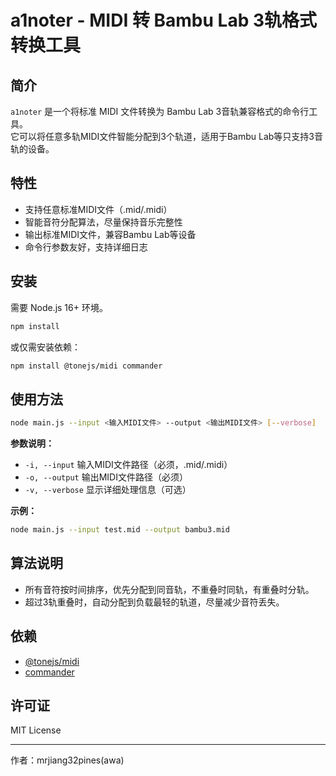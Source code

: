 # a1noter - MIDI 转 Bambu Lab 3轨格式转换工具

## 简介

`a1noter` 是一个将标准 MIDI 文件转换为 Bambu Lab 3音轨兼容格式的命令行工具。  
它可以将任意多轨MIDI文件智能分配到3个轨道，适用于Bambu Lab等只支持3音轨的设备。

## 特性

- 支持任意标准MIDI文件（.mid/.midi）
- 智能音符分配算法，尽量保持音乐完整性
- 输出标准MIDI文件，兼容Bambu Lab等设备
- 命令行参数友好，支持详细日志

## 安装

需要 Node.js 16+ 环境。

```bash
npm install
```

或仅需安装依赖：

```bash
npm install @tonejs/midi commander
```

## 使用方法

```bash
node main.js --input <输入MIDI文件> --output <输出MIDI文件> [--verbose]
```

**参数说明：**

- `-i, --input`   输入MIDI文件路径（必须，.mid/.midi）
- `-o, --output`  输出MIDI文件路径（必须）
- `-v, --verbose` 显示详细处理信息（可选）

**示例：**

```bash
node main.js --input test.mid --output bambu3.mid
```

## 算法说明

- 所有音符按时间排序，优先分配到同音轨，不重叠时同轨，有重叠时分轨。
- 超过3轨重叠时，自动分配到负载最轻的轨道，尽量减少音符丢失。

## 依赖

- [@tonejs/midi](https://github.com/Tonejs/Midi)
- [commander](https://github.com/tj/commander.js)

## 许可证

MIT License

---
作者：mrjiang32pines(awa)
